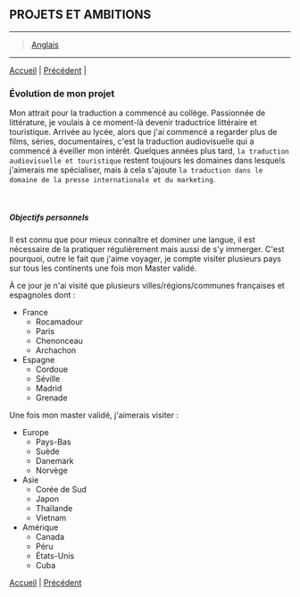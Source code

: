 ## **PROJETS ET AMBITIONS**
- - - -
> [Anglais](./en/ambition.md)
- - - -
[Accueil](./index.md) | [Précédent](./présentation.md) | 
&nbsp;
### Évolution de mon projet
Mon attrait pour la traduction a commencé au collège. Passionnée de littérature, je voulais à ce moment-là devenir traductrice littéraire et touristique. Arrivée au lycée, alors que j'ai commencé a regarder plus de films, séries, documentaires, c'est la traduction audiovisuelle qui a commencé à éveiller mon intérêt. Quelques années plus tard, `la traduction audiovisuelle et touristique` restent toujours les domaines dans lesquels j'aimerais me spécialiser, mais à cela s'ajoute `la traduction dans le domaine de la presse internationale et du marketing`.

&nbsp;
##### Objectifs personnels
Il est connu que pour mieux connaître et dominer une langue, il est nécessaire de la pratiquer régulièrement mais aussi de s'y immerger. C'est pourquoi, outre le fait que j'aime voyager, je compte visiter plusieurs pays sur tous les continents une fois mon Master validé.

À ce jour je n'ai visité que plusieurs villes/régions/communes françaises et espagnoles dont :   
* France
    - Rocamadour
    - Paris
    - Chenonceau
    - Archachon
* Espagne
    - Cordoue
    - Séville 
    - Madrid
    - Grenade

Une fois mon master validé, j'aimerais visiter :  
* Europe
    * Pays-Bas
    * Suède
    * Danemark
    * Norvège
* Asie
    * Corée de Sud
    * Japon
    * Thaïlande
    * Vietnam
* Amérique
    * Canada
    * Péru
    * États-Unis
    * Cuba

 
[Accueil](./index.md) | [Précédent](./présentation.md)
